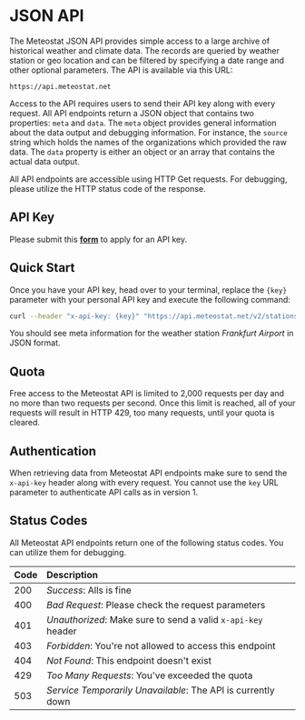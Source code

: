 # JSON API

The Meteostat JSON API provides simple access to a large archive of historical weather and climate data. The records are queried by weather station or geo location and can be filtered by specifying a date range and other optional parameters. The API is available via this URL:

```
https://api.meteostat.net
```

Access to the API requires users to send their API key along with every request. All API endpoints return a JSON object that contains two properties: `meta` and `data`. The `meta` object provides general information about the data output and debugging information. For instance, the `source` string which holds the names of the organizations which provided the raw data. The `data` property is either an object or an array that contains the actual data output.

All API endpoints are accessible using HTTP Get requests. For debugging, please utilize the HTTP status code of the response.

## API Key

Please submit this [**form**](https://auth.meteostat.net/) to apply for an API key.

## Quick Start

Once you have your API key, head over to your terminal, replace the `{key}` parameter with your personal API key and execute the following command:

```sh
curl --header "x-api-key: {key}" "https://api.meteostat.net/v2/stations/meta?id=10637"
```

You should see meta information for the weather station _Frankfurt Airport_ in JSON format.

## Quota

Free access to the Meteostat API is limited to 2,000 requests per day and no more than two requests per second. Once this limit is reached, all of your requests will result in HTTP 429, too many requests, until your quota is cleared.

## Authentication

When retrieving data from Meteostat API endpoints make sure to send the `x-api-key` header along with every request. You cannot use the `key` URL parameter to authenticate API calls as in version 1.

## Status Codes

All Meteostat API endpoints return one of the following status codes. You can utilize them for debugging.

| **Code** | **Description**                                              |
|:---------|:-------------------------------------------------------------|
| 200      | _Success_: Alls is fine                                      |
| 400      | _Bad Request_: Please check the request parameters           |
| 401      | _Unauthorized_: Make sure to send a valid `x-api-key` header |
| 403      | _Forbidden_: You're not allowed to access this endpoint      |
| 404      | _Not Found_: This endpoint doesn't exist                     |
| 429      | _Too Many Requests_: You've exceeded the quota               |
| 503      | _Service Temporarily Unavailable_: The API is currently down |
